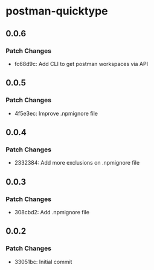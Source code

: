 # postman-quicktype

## 0.0.6

### Patch Changes

- fc68d9c: Add CLI to get postman workspaces via API

## 0.0.5

### Patch Changes

- 4f5e3ec: Improve .npmignore file

## 0.0.4

### Patch Changes

- 2332384: Add more exclusions on .npmignore file

## 0.0.3

### Patch Changes

- 308cbd2: Add .npmignore file

## 0.0.2

### Patch Changes

- 33051bc: Initial commit
